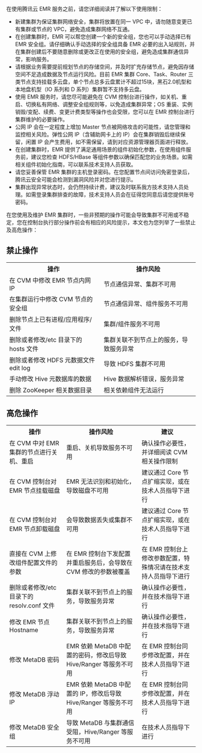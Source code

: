 在使用腾讯云 EMR 服务之前，请您详细阅读并了解以下使用限制：
- 新建集群为保证集群网络安全，集群将放置在同一 VPC 中，请勿随意变更已有集群或节点的 VPC，避免造成集群网络不互通。
- 在创建集群时，EMR 可以帮您创建一个新的安全组，您也可以手动选择已有 EMR 安全组。请仔细确认手动选择的安全组具备 EMR 必要的出入站规则，并在集群创建后不要随意删除或更改正在使用的安全组，避免造成集群通信异常，影响服务。
- 请根据业务需要提前规划节点的存储空间，并及时扩充存储节点，避免因存储空间不足造成数据及节点运行风险。目前 EMR 集群 Core、Task、Router 三类节点支持挂载多云盘，单个节点总多云盘累计不超过15块，黑石2.0机型和本地盘机型（IO 系列和 D 系列）集群暂不支持多云盘。
- 使用 EMR 服务时，请您尽可能避免在 CVM 控制台进行操作，如关机、重启、切换私有网络、调整安全组规则等，以免造成集群异常；OS 重装、实例销毁/变配、续费、变更计费类型等操作也会受限，您可以在 EMR 控制台进行集群维护的必要操作。
- 公网 IP 会在一定程度上增加 Master 节点被网络攻击的可能性，请您管理和监控相关风险。弹性公网 IP（含辅助网卡上的 IP）会在集群销毁后继续保留，闲置 IP 会产生费用，如不需保留，请到对应资源管理器页面进行释放。
- 在创建集群时，EMR 提供了满足通用场景的组件初始化参数，在使用组件服务前，建议您检查 HDFS/HBase 等组件参数以确保匹配您的业务场景。如需相关组件初始化指南，可以联系技术支持人员获取。
- 请您妥善保管 EMR 集群的主机登录密码。在您配置节点间访问免密登录后，腾讯云安全可能会检测到漏洞风险并对您进行提示。
- 集群出现异常状态时，会仍然持续计费，建议及时联系我方技术支持人员处理。如需登录集群排查的故障，技术支持人员会在征得您同意后请您提供账号密码。

在您使用及维护 EMR 集群时，一些非预期的操作可能会导致集群不可用或不稳定，您在控制台执行部分操作前会有相应的风险提示，本文也为您列举了一些禁止及高危操作：
## 禁止操作
<table>
<thread>
<tr>
<th>操作</th>
<th>操作风险</th>
</tr>
</thread>
<tr>
<td >在 CVM 中修改 EMR 节点内网 IP</td>
<td >节点通信异常、集群不可用</td>
</tr><tr>
<td >在集群运行中修改 CVM 节点的安全组</td>
<td >节点通信异常、组件服务不可用</td>
</tr><tr>
<td >删除节点上已有进程/应用程序/文件</td>
<td > 集群/组件服务不可用</td>
</tr><tr>
<td >删除或者修改/etc 目录下的 hosts 文件</td>
<td >集群关联不到节点上的服务，导致服务异常</td>
</tr><tr>
<td >删除或者修改 HDFS 元数据文件 edit log</td>
<td >导致 HDFS 集群不可用</td>
</tr><tr>
<td >手动修改 Hive 元数据库的数据</td>
<td >Hive 数据解析错误，服务异常</td>
</tr><tr>
<td >删除 ZooKeeper 相关数据目录</td>
<td >相关依赖组件无法运行</td>
</tr>
</table>
     
## 高危操作
<table>
<thread>
<tr>
<th>操作</th>
<th>操作风险</th>
<th>建议</th>
</tr>
</thread>
<tr>
<td >在 CVM 中对 EMR 集群的节点进行关机、重启</td>
<td >重启、关机导致服务不可用</td>
<td >确认操作必要性，并详细阅读 CVM 相关操作限制</td>
</tr><tr>
<td >在 CVM 控制台对 EMR 节点挂载磁盘</td>
<td >EMR 无法识别和初始化，导致磁盘不可用</td>
<td >建议通过 Core 节点扩缩实现，或在技术人员指导下进行</td>
</tr><tr>
<td >在 CVM 控制台对 EMR 节点卸载磁盘</td>
<td >会导致数据丢失或集群不可用</td>
<td > 建议通过 Core 节点扩缩实现，或在技术人员指导下进行</td>
</tr><tr>
<td >直接在 CVM 上修改组件配置文件的参数</td>
<td >在 EMR 控制台下发配置并重启服务后，会导致在 CVM 修改的参数被覆盖</td>
<td >在 EMR 控制台上修改参数配置，特殊情况请在技术支持人员指导下进行</td>
</tr><tr>
<td >删除或者修改/etc 目录下的 resolv.conf 文件</td>
<td >集群关联不到节点上的服务，导致服务异常</td>
<td >确认操作必要性，并在技术指导下进行</td>
</tr><tr>
<td >修改 EMR 节点 Hostname</td>
<td >集群关联不到节点上的服务，导致服务异常</td>
<td >确认操作必要性，并在技术指导下进行</td>
</tr><tr>
<td >修改 MetaDB 密码</td>
<td > EMR 依赖 MetaDB 中配置的密码，修改后导致 Hive/Ranger 等服务不可用</td>
<td >在 EMR 控制台同步修改配置，并在技术人员指导下进行</td>
</tr><tr>
<td >修改 MetaDB 浮动 IP</td>
<td >EMR 依赖 MetaDB 中配置的 IP，修改后导致 Hive/Ranger 等服务不可用 </td>
<td > 在 EMR 控制台同步修改配置，并在技术人员指导下进行</td>
</tr><tr>
<td >修改 MetaDB 安全组</td>
<td >导致 MetaDB 与集群通信受阻，Hive/Ranger 等服务不可用 </td>
<td > 在技术人员指导下进行</td>
</tr>
</table>
